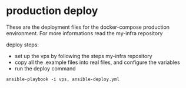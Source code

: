 # production deploy

These are the deployment files for the docker-compose production environment. For more informations read the my-infra repository

deploy steps:

- set up the vps by following the steps my-infra repository
- copy all the .example files into real files, and configure the variables
- run the deploy command

```
ansible-playbook -i vps, ansible-deploy.yml
```
